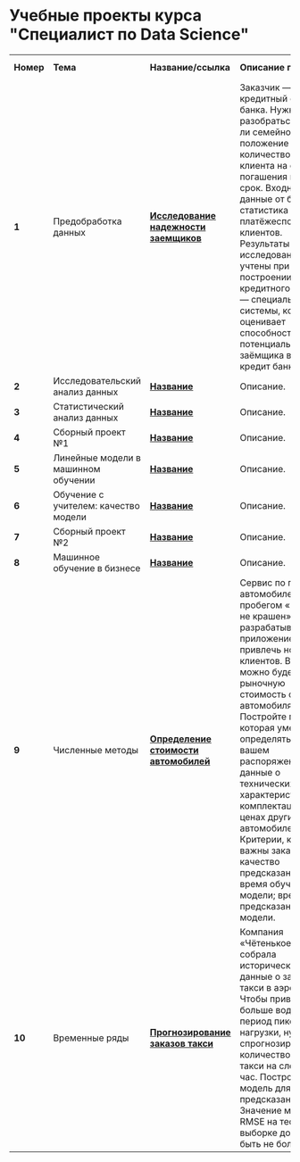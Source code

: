 # Учебные проекты курса "Специалист по Data Science"

<table>
<tr>
<td><b>Номер</b></td>
<td><b>Тема</b></td>
<td><b>Название/ссылка</b></td>
<td><b>Описание проекта</b></td>
<td><b>Используемые инструменты</b></td>
<tr>
<td><b>1</b></td>
<td>Предобработка данных</td>
<td><a href="https://github.com/EvgeniaKl/ds/blob/main/Исследование%20надежности%20заемщиков.ipynb" target="_blank"><b>Исследование надежности заемщиков</b></a></td>
<td>Заказчик — кредитный отдел банка. Нужно разобраться, влияет ли семейное положение и количество детей клиента на факт погашения кредита в срок. Входные данные от банка — статистика о платёжеспособности клиентов.
Результаты исследования будут учтены при построении модели кредитного скоринга — специальной системы, которая оценивает способность потенциального заёмщика вернуть кредит банку. </td>
<td><b>pandas, numpy</b>
<tr>
<td><b>2</b></td>
<td>Исследовательский анализ данных</td>
<td><a href="https://github.com/EvgeniaKl/ds/blob/main/Исследование%20надежности%20заемщиков.ipynb" target="_blank"><b>Название</b></a></td>
<td>Описание. </td>
<td><b>библиотеки</b>
<tr>
<td><b>3</b></td>
<td>Статистический анализ данных</td>
<td><a href="https://github.com/EvgeniaKl/ds/blob/main/Исследование%20надежности%20заемщиков.ipynb" target="_blank"><b>Название</b></a></td>
<td>Описание. </td>
<td><b>библиотеки</b>
<tr>
<td><b>4</b></td>
<td>Сборный проект №1</td>
<td><a href="https://github.com/EvgeniaKl/ds/blob/main/Исследование%20надежности%20заемщиков.ipynb" target="_blank"><b>Название</b></a></td>
<td>Описание. </td>
<td><b>библиотеки</b>
<tr>
<td><b>5</b></td>
<td>Линейные модели в машинном обучении</td>
<td><a href="https://github.com/EvgeniaKl/ds/blob/main/Исследование%20надежности%20заемщиков.ipynb" target="_blank"><b>Название</b></a></td>
<td>Описание. </td>
<td><b>библиотеки</b>
<tr>
<td><b>6</b></td>
<td>Обучение с учителем: качество модели</td>
<td><a href="https://github.com/EvgeniaKl/ds/blob/main/Исследование%20надежности%20заемщиков.ipynb" target="_blank"><b>Название</b></a></td>
<td>Описание. </td>
<td><b>библиотеки</b>
<tr>
<td><b>7</b></td>
<td>Сборный проект №2</td>
<td><a href="https://github.com/EvgeniaKl/ds/blob/main/Исследование%20надежности%20заемщиков.ipynb" target="_blank"><b>Название</b></a></td>
<td>Описание. </td>
<td><b>библиотеки</b>
<tr>
<td><b>8</b></td>
<td>Машинное обучение в бизнесе</td>
<td><a href="https://github.com/EvgeniaKl/ds/blob/main/Исследование%20надежности%20заемщиков.ipynb" target="_blank"><b>Название</b></a></td>
<td>Описание. </td>
<td><b>библиотеки</b>
<tr>
<td><b>9</b></td>
<td>Численные методы</td>
<td><a href="https://github.com/EvgeniaKl/ds/blob/main/Исследование%20надежности%20заемщиков.ipynb" target="_blank"><b>Определение стоимости автомобилей</b></a></td>
<td>Сервис по продаже автомобилей с пробегом «Не бит, не крашен» разрабатывает приложение, чтобы привлечь новых клиентов. В нём можно будет узнать рыночную стоимость своего автомобиля. 
Постройте модель, которая умеет её определять. В вашем распоряжении данные о технических характеристиках, комплектации и ценах других автомобилей.
Критерии, которые важны заказчику:
качество предсказания;
время обучения модели;
время предсказания модели.</td>
<td><b>библиотеки</b>
<tr>
<td><b>10</b></td>
<td>Временные ряды</td>
<td><a href="https://github.com/EvgeniaKl/ds/blob/main/Исследование%20надежности%20заемщиков.ipynb" target="_blank"><b>Прогнозирование заказов такси</b></a></td>
<td>Компания «Чётенькое такси» собрала исторические данные о заказах такси в аэропортах. Чтобы привлекать больше водителей в период пиковой нагрузки, нужно спрогнозировать количество заказов такси на следующий час. Постройте модель для такого предсказания.
Значение метрики RMSE на тестовой выборке должно быть не больше 48.</td>
<td><b>библиотеки</b>
